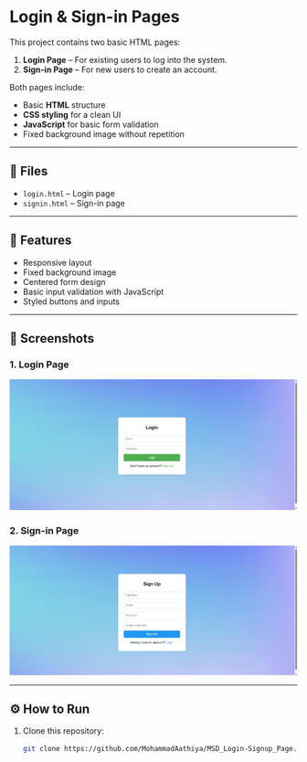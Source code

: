 # Login & Sign-in Pages

This project contains two basic HTML pages:
1. **Login Page** – For existing users to log into the system.
2. **Sign-in Page** – For new users to create an account.

Both pages include:
- Basic **HTML** structure
- **CSS styling** for a clean UI
- **JavaScript** for basic form validation
- Fixed background image without repetition

---

## 📂 Files
- `login.html` – Login page
- `signin.html` – Sign-in page


---

## 🎨 Features
- Responsive layout
- Fixed background image
- Centered form design
- Basic input validation with JavaScript
- Styled buttons and inputs

---

## 📸 Screenshots

### 1. Login Page
![Login Page Screenshot](login_page.png)

### 2. Sign-in Page
![Sign-in Page Screenshot](signin_page.png)

---

## ⚙️ How to Run
1. Clone this repository:
   ```bash
   git clone https://github.com/MohammadAathiya/MSD_Login-Signup_Page.git
